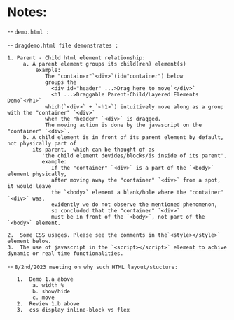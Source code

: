 # Notes:

-- `demo.html :`

-- `dragdemo.html file demonstrates :`

    1. Parent - Child html element relationship:
         a. A parent element groups its child(ren) element(s)
             example:
                The "container"`<div>`(id="container") below
                groups the
                  <div id="header" ...>Drag here to move`</div>`
                  <h1 ...>Draggable Parent-Child/Layered Elements Demo`</h1>`
                which(`<div>` + `<h1>`) intuitively move along as a group with the "container" `<div>`
                when the "header" `<div>` is dragged.
                The moving action is done by the javascript on the "container" `<div>`.
         b. A child element is in front of its parent element by default, not physically part of
            its parent,  which can be thought of as
               'the child element devides/blocks/is inside of its parent'.
               example:
                  If the "container" `<div>` is a part of the `<body>` element physically,
                  after moving away the "container" `<div>` from a spot, it would leave
                  the `<body>` element a blank/hole where the "container" `<div>` was,
                  evidently we do not observe the mentioned phenomenon,
                  so concluded that the "container" `<div>`
                  must be in front of the `<body>`, not part of the `<body>` element.

    2.  Some CSS usages. Please see the comments in the`<style></style>` element below.
    3.  The use of javascript in the `<script></script>` element to achive dynamic or real time functionalities.

-- `8/2nd/2023 meeting on why such HTML layout/stucture:`

       1.  Demo 1.a above
            a. width %
            b. show/hide
            c. move 
       2.  Review 1.b above  
       3.  css display inline-block vs flex 
